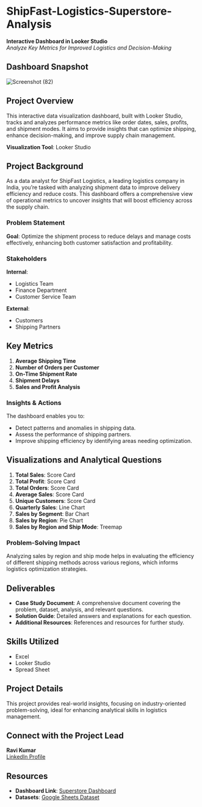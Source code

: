 # ShipFast-Logistics-Superstore-Analysis

**Interactive Dashboard in Looker Studio**  
*Analyze Key Metrics for Improved Logistics and Decision-Making*

## Dashboard Snapshot
![Screenshot (82)](https://github.com/user-attachments/assets/c30d1d9a-727e-41b7-b12c-491a8392d7d3)


## Project Overview
This interactive data visualization dashboard, built with Looker Studio, tracks and analyzes performance metrics like order dates, sales, profits, and shipment modes. It aims to provide insights that can optimize shipping, enhance decision-making, and improve supply chain management.

**Visualization Tool**: Looker Studio

## Project Background
As a data analyst for ShipFast Logistics, a leading logistics company in India, you’re tasked with analyzing shipment data to improve delivery efficiency and reduce costs. This dashboard offers a comprehensive view of operational metrics to uncover insights that will boost efficiency across the supply chain.

### Problem Statement
**Goal**: Optimize the shipment process to reduce delays and manage costs effectively, enhancing both customer satisfaction and profitability.

### Stakeholders
**Internal**:
- Logistics Team
- Finance Department
- Customer Service Team

**External**:
- Customers
- Shipping Partners

## Key Metrics
1. **Average Shipping Time**
2. **Number of Orders per Customer**
3. **On-Time Shipment Rate**
4. **Shipment Delays**
5. **Sales and Profit Analysis**

### Insights & Actions
The dashboard enables you to:
- Detect patterns and anomalies in shipping data.
- Assess the performance of shipping partners.
- Improve shipping efficiency by identifying areas needing optimization.

## Visualizations and Analytical Questions
1. **Total Sales**: Score Card
2. **Total Profit**: Score Card
3. **Total Orders**: Score Card
4. **Average Sales**: Score Card
5. **Unique Customers**: Score Card
6. **Quarterly Sales**: Line Chart
7. **Sales by Segment**: Bar Chart
8. **Sales by Region**: Pie Chart
9. **Sales by Region and Ship Mode**: Treemap

### Problem-Solving Impact
Analyzing sales by region and ship mode helps in evaluating the efficiency of different shipping methods across various regions, which informs logistics optimization strategies.

## Deliverables
- **Case Study Document**: A comprehensive document covering the problem, dataset, analysis, and relevant questions.
- **Solution Guide**: Detailed answers and explanations for each question.
- **Additional Resources**: References and resources for further study.

## Skills Utilized
- Excel
- Looker Studio
- Spread Sheet
  

## Project Details
This project provides real-world insights, focusing on industry-oriented problem-solving, ideal for enhancing analytical skills in logistics management.

## Connect with the Project Lead
**Ravi Kumar**  
[LinkedIn Profile](https://www.linkedin.com/in/ravi-kumar-28a905256)

## Resources

- **Dashboard Link**: [Superstore Dashboard](https://lnkd.in/gvv46JYZ)
- **Datasets**: [Google Sheets Dataset](https://docs.google.com/spreadsheets/d/16IF_-1W-ymW7jGgA2zy3kOGYyJo4_kC0Iev-oE_LJTE/edit?usp=sharing)

